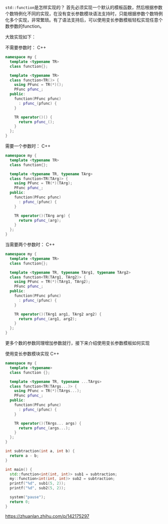 ```std::function```是怎样实现的？
首先必须实现一个默认的模板函数，然后根据参数个数特例化不同的实现，在没有变长参数模块语法支持时，只能根据参数个数特例化多个实现，非常繁琐。有了语法支持后，可以使用变长参数模板轻松实现任意个数参数的function。

大致实现如下：

不需要参数时：
C++
```cpp
namespace my {
  template <typename TR>
  class function{};

  template <typename TR>
  class function<TR()> {
    using PFunc = TR(*)();
    PFunc pfunc_;
  public:
    function(PFunc pfunc)
      : pfunc_(pfunc) {
    }

    TR operator()() {
      return pfunc_();
    }
  };
}
```
需要一个参数时：
C++
```cpp
namespace my {
  template <typename TR>
  class function{};

  template <typename TR, typename TArg>
  class function<TR(TArg)> {
    using PFunc = TR(*)(TArg);
    PFunc pfunc_;
  public:
    function(PFunc pfunc)
      : pfunc_(pfunc) {
    }

    TR operator()(TArg arg) {
      return pfunc_(arg);
    }
  };
}
```
当需要两个参数时：
C++
```cpp
namespace my {
  template <typename TR>
  class function{};

  template <typename TR, typename TArg1, typename TArg2>
  class function<TR(TArg1, TArg2)> {
    using PFunc = TR(*)(TArg1, TArg2);
    PFunc pfunc_;
  public:
    function(PFunc pfunc)
      : pfunc_(pfunc) {
    }

    TR operator()(TArg1 arg1, TArg2 arg2) {
      return pfunc_(arg1, arg2);
    }
  };
}
```
更多个数的参数同理增加参数就行，接下来介绍使用变长参数模板如何实现

使用变长参数模块实现
C++
```cpp
namespace my {
  template <typename>
  class function {};

  template <typename TR, typename ...TArgs>
  class function<TR(TArgs...)> {
    using PFunc = TR(*)(TArgs...);
    PFunc pfunc_;
  public:
    function(PFunc pfunc)
      : pfunc_(pfunc) {
    }

    TR operator()(TArgs... args) {
      return pfunc_(args...);
    }
  };
}

int subtraction(int a, int b) {
  return a - b;
}

int main() {
  std::function<int(int, int)> sub1 = subtraction;
  my::function<int(int, int)> sub2 = subtraction;
  printf("%d", sub1(5, 2));
  printf("%d", sub2(5, 2));

  system("pause");
  return 0;
}
```

https://zhuanlan.zhihu.com/p/142175297